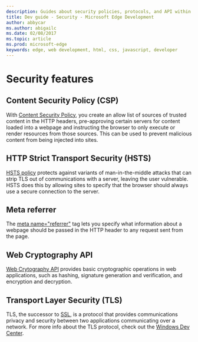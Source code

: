 ---description: Guides about security policies, protocols, and API within Microsoft Edge.
title: Dev guide - Security - Microsoft Edge Development
author: abbycar
ms.author: abigailc
ms.date: 02/08/2017
ms.topic: article
ms.prod: microsoft-edge
keywords: edge, web development, html, css, javascript, developer
---# Security features## Content Security Policy (CSP)With [Content Security Policy](./security/content-Security-Policy.md), you create an allow list of sources of trusted content in the HTTP headers, pre-approving certain servers for content loaded into a webpage and instructing the browser to only execute or render resources from those sources. This can be used to prevent malicious content from being injected into sites.## HTTP Strict Transport Security (HSTS)[HSTS policy](./security/HSTS.md) protects against variants of man-in-the-middle attacks that can strip TLS out of communications with a server, leaving the user vulnerable. HSTS does this by allowing sites to specify that the browser should always use a secure connection to the server.## Meta referrerThe [meta name="referrer"](./security/meta-referrer.md) tag lets you specify what information about a webpage should be passed in the HTTP header to any request sent from the page.## Web Cryptography API[Web Crytography API](./security/web-Cryptography-API.md) provides basic cryptographic operations in web applications, such as hashing, signature generation and verification, and encryption and decryption.## Transport Layer Security (TLS)TLS, the successor to [SSL](http://blogs.msdn.com/b/kaushal/archive/2011/10/02/support-for-ssl-tls-protocols-on-windows.aspx), is a protocol that provides communications privacy and security between two applications communicating over a network. For more info about the TLS protocol, check out the [Windows Dev Center](https://msdn.microsoft.com/library/windows/desktop/aa380516).